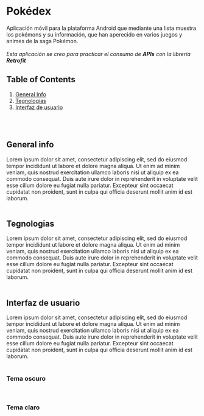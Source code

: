 # Pokédex

Aplicación móvil para la plataforma Android que mediante una lista muestra los pokémons y su información, que han aperecido en varios juegos y animes de la saga Pokémon. 
</br></br>
_Esta aplicación se creo para practicar el consumo de **APIs** con la librería **Retrofit**_
</br>

## Table of Contents
1. [General Info](#general-info)
2. [Tegnologías](#tecnologias)
3. [Interfaz de usuario](#interfaz-de-usuario)
</br>
</br>

## General info

Lorem ipsum dolor sit amet, consectetur adipiscing elit, sed do eiusmod tempor incididunt ut labore et dolore magna aliqua. Ut enim ad minim veniam, quis nostrud exercitation ullamco laboris nisi ut aliquip ex ea commodo consequat. Duis aute irure dolor in reprehenderit in voluptate velit esse cillum dolore eu fugiat nulla pariatur. Excepteur sint occaecat cupidatat non proident, sunt in culpa qui officia deserunt mollit anim id est laborum.
</br>
</br>

## Tegnologias

Lorem ipsum dolor sit amet, consectetur adipiscing elit, sed do eiusmod tempor incididunt ut labore et dolore magna aliqua. Ut enim ad minim veniam, quis nostrud exercitation ullamco laboris nisi ut aliquip ex ea commodo consequat. Duis aute irure dolor in reprehenderit in voluptate velit esse cillum dolore eu fugiat nulla pariatur. Excepteur sint occaecat cupidatat non proident, sunt in culpa qui officia deserunt mollit anim id est laborum.
</br>
</br>

## Interfaz de usuario

Lorem ipsum dolor sit amet, consectetur adipiscing elit, sed do eiusmod tempor incididunt ut labore et dolore magna aliqua. Ut enim ad minim veniam, quis nostrud exercitation ullamco laboris nisi ut aliquip ex ea commodo consequat. Duis aute irure dolor in reprehenderit in voluptate velit esse cillum dolore eu fugiat nulla pariatur. Excepteur sint occaecat cupidatat non proident, sunt in culpa qui officia deserunt mollit anim id est laborum.
</br>
</br>
### Tema oscuro
</br>

### Tema claro
